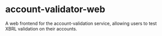 # account-validator-web

A web frontend for the account-validation service, allowing users to test XBRL validation on their accounts.
